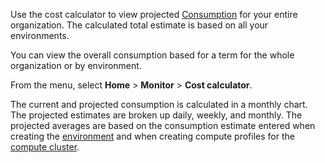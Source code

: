 Use the cost calculator to view projected [Consumption](onj1682104977691.md) for your entire organization. The calculated total estimate is based on all your environments.

You can view the overall consumption based for a term for the whole organization or by environment.

From the menu, select **Home** > **Monitor** > **Cost calculator**.

The current and projected consumption is calculated in a monthly chart. The projected estimates are broken up daily, weekly, and monthly. The projected averages are based on the consumption estimate entered when creating the [environment](qiv1640281527006.md) and when creating compute profiles for the [compute cluster](dvl1640281718303.md).

